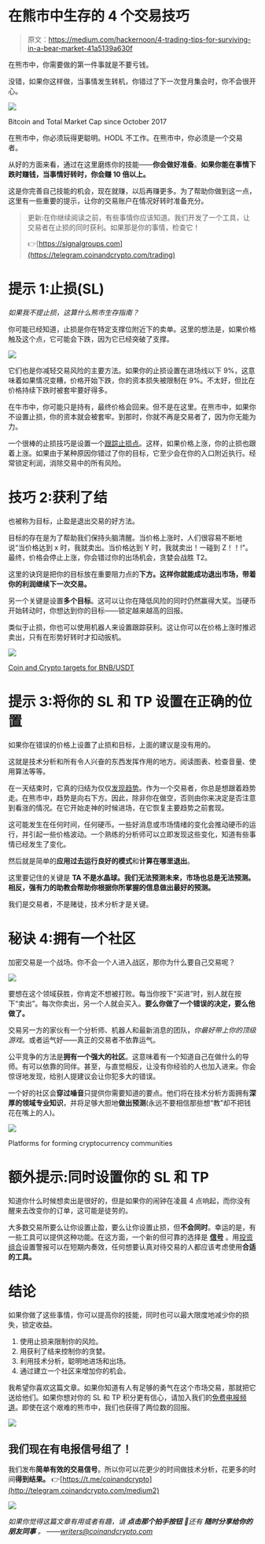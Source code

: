 # 在熊市中生存的 4 个交易技巧

> 原文：<https://medium.com/hackernoon/4-trading-tips-for-surviving-in-a-bear-market-41a5139a630f>

在熊市中，你需要做的第一件事就是不要亏钱。

没错，如果你这样做，当事情发生转机，你错过了下一次登月集会时，你不会很开心。

![](img/0fa8491b455171844aac46b36459c72f.png)

Bitcoin and Total Market Cap since October 2017

在熊市中，你必须玩得更聪明。HODL 不工作。在熊市中，你必须是一个交易者。

从好的方面来看，通过在这里磨练你的技能——**你会做好准备**。**如果你能在事情下跌时赚钱，当事情好转时，你会赚 10 倍以上。**

这是你完善自己技能的机会，现在就赚，以后再赚更多。为了帮助你做到这一点，这里有一些重要的提示，让你的交易账户在情况好转时准备充分。

> 更新:在你继续阅读之前，有些事情你应该知道。我们开发了一个工具，让交易者在止损的同时获利。如果那是你的事情，检查它！
> 
> 👉[https://signalgroups.com](https://telegram.coinandcrypto.com/trading)

# 提示 1:止损(SL)

*如果我不提止损，这算什么熊市生存指南？*

你可能已经知道，止损是你在特定支撑位附近下的卖单。这里的想法是，如果价格触及这个点，它可能会下跌，因为它已经突破了支撑。

![](img/070d5fac127e46cac310b51848159d0b.png)

它们也是你减轻交易风险的主要方法。如果你的止损设置在进场线以下 9%，这意味着如果情况变糟，价格开始下跌，你的资本损失被限制在 9%。不太好，但比在价格持续下跌时被套牢要好得多。

在牛市中，你可能只是持有，最终价格会回来。但不是在这里。在熊市中，如果你不设置止损，你的资本就会被套牢。到那时，你就不再是交易者了，因为你无能为力。

一个很棒的止损技巧是设置一个[跟踪止损点](http://www.investinganswers.com/financial-dictionary/stock-market/trailing-stop-1183)。这样，如果价格上涨，你的止损也跟着上涨。如果由于某种原因你错过了你的目标，它至少会在你的入口附近执行。经常锁定利润，消除交易中的所有风险。

# 技巧 2:获利了结

也被称为目标，止盈是退出交易的好方法。

目标的存在是为了帮助我们保持头脑清醒。当价格上涨时，人们很容易不断地说“当价格达到 x 时，我就卖出。当价格达到 Y 时，我就卖出！一碰到 Z！！!"。最终，价格会停止上涨，你会错过你的出场机会，贪婪会战胜 T2。

这里的诀窍是把你的目标放在重要阻力点的**下方。这样你就能成功退出市场，带着你的利润继续下一次交易。**

另一个关键是设置**多个目标**。这可以让你在降低风险的同时仍然赢得大奖。当硬币开始转动时，你想达到你的目标——锁定越来越高的回报。

类似于止损，你也可以使用机器人来设置跟踪获利。这让你可以在价格上涨时推迟卖出，只有在形势好转时才扣动扳机。

![](img/903e18f4cb4471d84b941a705c95918f.png)

[Coin and Crypto targets for BNB/USDT](https://www.tradingview.com/chart/BNBUSDT/IUx5zRBu-BNBUSDT-A-Great-Bet-in-a-Bear-Market/)

# 提示 3:将你的 SL 和 TP 设置在正确的位置

如果你在错误的价格上设置了止损和目标，上面的建议是没有用的。

这就是技术分析和所有令人兴奋的东西发挥作用的地方。阅读图表、检查音量、使用算法等等。

在一天结束时，它真的归结为仅仅[发现趋势](https://www.tradeciety.com/how-to-know-direction-of-the-trend/)。作为一个交易者，你总是想跟着趋势走。在熊市中，趋势是向右下方。因此，除非你在做空，否则由你来决定是否注意到看涨的情况。在它开始走神的时候进场，在它恢复主要趋势之前套现。

这可能发生在任何时间，任何硬币。一些好消息或市场情绪的变化会推动硬币的运行，并引起一些价格波动。一个熟练的分析师可以立即发现这些变化，知道有些事情已经发生了变化。

然后就是简单的**应用过去运行良好的模式**和**计算在哪里退出**。

这里要记住的关键是 **TA 不是水晶球。我们无法预测未来，市场也总是无法预测。相反，强有力的助教会帮助你根据你所掌握的信息做出最好的预测。**

我们是交易者，不是赌徒，技术分析才是关键。

# 秘诀 4:拥有一个社区

加密交易是一个战场。你不会一个人进入战区，那你为什么要自己交易呢？

![](img/c77052b4f185b6b6da271ac11ab6efe9.png)

要想在这个领域获胜，你肯定不想被打败。每当你按下“买进”时，别人就在按下“卖出”。每次你卖出，另一个人就会买入。**要么你做了一个错误的决定，要么他做了。**

交易另一方的家伙有一个分析师、机器人和最新消息的团队，*你最好带上你的顶级游戏*。或者运气好——真正的交易者不依靠运气。

公平竞争的方法是**拥有一个强大的社区**。这意味着有一个知道自己在做什么的导师。有可以依靠的同伴。甚至，与直觉相反，让没有你经验的人也加入进来。你会惊讶地发现，给别人提建议会让你犯多大的错误。

一个好的社区会**穿过噪音**只提供你需要知道的要点。他们将在技术分析方面拥有**深厚的领域专业知识**，并将足够大胆地**做出预测**(永远不要相信那些想“教”却不把钱花在嘴上的人)。

![](img/4f133cf89923ec2569704e30c64b25f4.png)

Platforms for forming cryptocurrency communities

# 额外提示:同时设置你的 SL 和 TP

知道你什么时候想卖出是很好的，但是如果你的闹钟在凌晨 4 点响起，而你没有醒来去改变你的订单，这可能是徒劳的。

大多数交易所要么让你设置止盈，要么让你设置止损，但**不会同时**。幸运的是，有一些工具可以提供这种功能。在这方面，一个新的但可靠的选择是 [**信号**](https://signalgroups.com/) 。用[投资组合](https://blockfolio.com/)设置警报可以在短期内奏效，任何想要认真对待交易的人都应该考虑使用**合适的工具。**

# 结论

如果你做了这些事情，你可以提高你的技能，同时也可以最大限度地减少你的损失，锁定收益。

1.  使用止损来限制你的风险。
2.  用获利了结来控制你的贪婪。
3.  利用技术分析，聪明地进场和出场。
4.  通过建立一个社区来增加你的机会。

我希望你喜欢这篇文章。如果你知道有人有足够的勇气在这个市场交易，那就把它送给他们。如果你想对你的 SL 和 TP 积分更有信心，请加入我们的[免费电报频道](http://telegram.coinandcrypto.com/medium2)。即使在这个艰难的熊市中，我们也获得了两位数的回报。

![](img/c56c21ef821f2ff794b79be37a2411dd.png)

## 我们现在有电报信号组了！

我们发布**简单有效的交易信号**。所以你可以花更少的时间做技术分析，花更多的时间**得到结果。**
👉[https://t.me/coinandcrypto](http://telegram.coinandcrypto.com/medium2)

![](img/37e621efd450181f6374920564808a46.png)

*如果你觉得这篇文章有用或者有趣，请* ***点击那个拍手按钮*** *👏还有* ***随时分享给你的朋友同事*** *。
——writers@coinandcrypto.com*